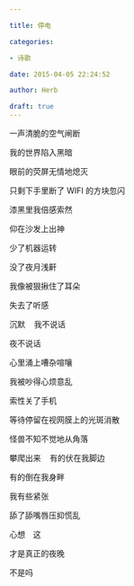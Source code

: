 ```yaml
---

title: 停电

categories:

- 诗歌

date: 2015-04-05 22:24:52

author: Herb

draft: true
---
```


一声清脆的空气闸断

我的世界陷入黑暗

眼前的荧屏无情地熄灭

只剩下手里断了 WIFI 的方块忽闪



漆黑里我倍感索然

仰在沙发上出神

少了机器运转

没了夜月浅鼾

我像被狠揪住了耳朵

失去了听感

沉默    我不说话

夜不说话



心里涌上嘈杂喧嚷

我被吵得心烦意乱

索性关了手机

等待停留在视网膜上的光斑消散



怪兽不知不觉地从角落

攀爬出来    有的伏在我脚边

有的倒在我身畔

我有些紧张

舔了舔嘴唇压抑慌乱

心想　这

才是真正的夜晚

不是吗
